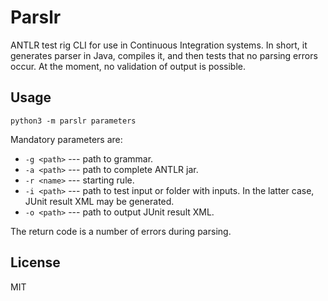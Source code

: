 # Parslr
ANTLR test rig CLI for use in Continuous Integration systems. In short, it generates parser in Java, compiles it, and then tests that no parsing errors occur. At the moment, no validation of output is possible.

## Usage
```python3 -m parslr parameters```

Mandatory parameters are:

 * ```-g <path>``` --- path to grammar.
 * ```-a <path>``` --- path to complete ANTLR jar.
 * ```-r <name>``` --- starting rule.
 * ```-i <path>``` --- path to test input or folder with inputs. In the latter
 	case, JUnit result XML may be generated.
 * ```-o <path>``` --- path to output JUnit result XML.

The return code is a number of errors during parsing.

## License
MIT
